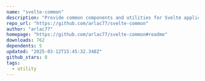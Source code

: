```yaml
---
name: "svelte-common"
description: "Provide common components and utilities for Svelte applications."
repo_url: "https://github.com/arlac77/svelte-common"
author: "arlac77"
homepage: "https://github.com/arlac77/svelte-common#readme"
downloads: 762
dependents: 5
updated: "2025-03-12T15:45:32.348Z"
github_stars: 8
tags: 
  - utility
---
```

